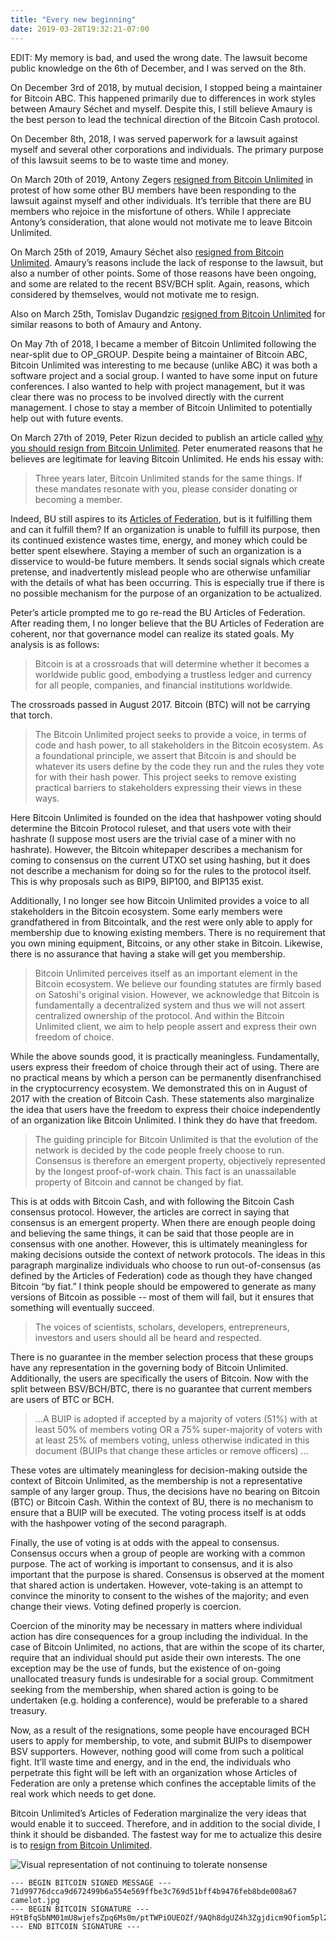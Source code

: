 ```yaml
---
title: "Every new beginning"
date: 2019-03-28T19:32:21-07:00
---
```


EDIT: My memory is bad, and used the wrong date. The lawsuit become public knowledge on the 6th of December, and I was served on the 8th.

On December 3rd of 2018, by mutual decision, I stopped being a maintainer for Bitcoin ABC. This happened primarily due to differences in work styles between Amaury Séchet and myself. Despite this, I still believe Amaury is the best person to lead the technical direction of the Bitcoin Cash protocol.

On December 8th, 2018, I was served paperwork for a lawsuit against myself and several other corporations and individuals. The primary purpose of this lawsuit seems to be to waste time and money.

On March 20th of 2019, Antony Zegers [resigned from Bitcoin Unlimited](https://medium.com/@Mengerian/why-i-am-leaving-bitcoin-unlimited-263f9c7a959b) in protest of how some other BU members have been responding to the lawsuit against myself and other individuals. It’s terrible that there are BU members who rejoice in the misfortune of others. While I appreciate Antony’s consideration, that alone would not motivate me to leave Bitcoin Unlimited.

On March 25th of 2019, Amaury Séchet also [resigned from Bitcoin Unlimited](https://medium.com/@amaurysechet/why-i-am-leaving-bitcoin-unlimited-3b0b7581f5db). Amaury’s reasons include the lack of response to the lawsuit, but also a number of other points. Some of those reasons have been ongoing, and some are related to the recent BSV/BCH split. Again, reasons, which considered by themselves, would not motivate me to resign.

Also on March 25th, Tomislav Dugandzic [resigned from Bitcoin Unlimited](https://twitter.com/todu77/status/1110379550964412416) for similar reasons to both of Amaury and Antony.

On May 7th of 2018, I became a member of Bitcoin Unlimited following the near-split due to OP_GROUP. Despite being a maintainer of Bitcoin ABC, Bitcoin Unlimited was interesting to me because (unlike ABC) it was both a software project and a social group. I wanted to have some input on future conferences. I also wanted to help with project management, but it was clear there was no process to be involved directly with the current management. I chose to stay a member of Bitcoin Unlimited to potentially help out with future events.

On March 27th of 2019, Peter Rizun decided to publish an article called [why you should resign from Bitcoin Unlimited](https://medium.com/@peter_r/why-you-should-resign-from-bitcoin-unlimited-a5df1f7fe6b9). Peter enumerated reasons that he believes are legitimate for leaving Bitcoin Unlimited. He ends his essay with:

> Three years later, Bitcoin Unlimited stands for the same things. If these mandates resonate with you, please consider donating or becoming a member.

Indeed, BU still aspires to its [Articles of Federation](https://www.bitcoinunlimited.info/resources/BUarticles.pdf), but is it fulfilling them and can it fulfill them? If an organization is unable to fulfill its purpose, then its continued existence wastes time, energy, and money which could be better spent elsewhere. Staying a member of such an organization is a disservice to would-be future members. It sends social signals which create pretense, and inadvertently mislead people who are otherwise unfamiliar with the details of what has been occurring. This is especially true if there is no possible mechanism for the purpose of an organization to be actualized.

Peter’s article prompted me to go re-read the BU Articles of Federation. After reading them, I no longer believe that the BU Articles of Federation are coherent, nor that governance model can realize its stated goals. My analysis is as follows:

> Bitcoin is at a crossroads that will determine whether it becomes a worldwide public good, embodying a trustless ledger and currency for all people, companies, and financial institutions worldwide.

The crossroads passed in August 2017. Bitcoin (BTC) will not be carrying that torch.

> The Bitcoin Unlimited project seeks to provide a voice, in terms of code and hash power, to all stakeholders in the Bitcoin ecosystem. As a foundational principle, we assert that Bitcoin is and should be whatever its users define by the code they run and the rules they vote for with their hash power. This project seeks to remove existing practical barriers to stakeholders expressing their views in these ways.

Here Bitcoin Unlimited is founded on the idea that hashpower voting should determine the Bitcoin Protocol ruleset, and that users vote with their hashrate (I suppose most users are the trivial case of a miner with no hashrate). However, the Bitcoin whitepaper describes a mechanism for coming to consensus on the current UTXO set using hashing, but it does not describe a mechanism for doing so for the rules to the protocol itself. This is why proposals such as BIP9, BIP100, and BIP135 exist.

Additionally, I no longer see how Bitcoin Unlimited provides a voice to all stakeholders in the Bitcoin ecosystem. Some early members were grandfathered in from Bitcointalk, and the rest were only able to apply for membership due to knowing existing members. There is no requirement that you own mining equipment, Bitcoins, or any other stake in Bitcoin. Likewise, there is no assurance that having a stake will get you membership.

> Bitcoin Unlimited perceives itself as an important element in the Bitcoin ecosystem. We believe our founding statutes are firmly based on Satoshi's original vision. However, we acknowledge that Bitcoin is fundamentally a decentralized system and thus we will not assert centralized ownership of the protocol. And within the Bitcoin Unlimited client, we aim to help people assert and express their own freedom of choice.

While the above sounds good, it is practically meaningless. Fundamentally, users express their freedom of choice through their act of using. There are no practical means by which a person can be permanently disenfranchised in the cryptocurrency ecosystem. We demonstrated this on in August of 2017 with the creation of Bitcoin Cash. These statements also marginalize the idea that users have the freedom to express their choice independently of an organization like Bitcoin Unlimited. I think they do have that freedom.

> The guiding principle for Bitcoin Unlimited is that the evolution of the network is decided by the code people freely choose to run. Consensus is therefore an emergent property, objectively represented by the longest proof-of-work chain. This fact is an unassailable property of Bitcoin and cannot be changed by fiat.

This is at odds with Bitcoin Cash, and with following the Bitcoin Cash consensus protocol. However, the articles are correct in saying that consensus is an emergent property. When there are enough people doing and believing the same things, it can be said that those people are in consensus with one another. However, this is ultimately meaningless for making decisions outside the context of network protocols. The ideas in this paragraph marginalize individuals who choose to run out-of-consensus (as defined by the Articles of Federation) code as though they have changed Bitcoin “by fiat.” I think people should be empowered to generate as many versions of Bitcoin as possible -- most of them will fail, but it ensures that something will eventually succeed.

> The voices of scientists, scholars, developers, entrepreneurs, investors and users should all be heard and respected.

There is no guarantee in the member selection process that these groups have any representation in the governing body of Bitcoin Unlimited. Additionally, the users are specifically the users of Bitcoin. Now with the split between BSV/BCH/BTC, there is no guarantee that current members are users of BTC or BCH.

> ...A BUIP is adopted if accepted by a majority of voters (51%) with at least 50% of members voting OR a 75% super-majority of voters with at least 25% of members voting, unless otherwise indicated in this document (BUIPs that change these articles or remove officers) ...

These votes are ultimately meaningless for decision-making outside the context of Bitcoin Unlimited, as the membership is not a representative sample of any larger group. Thus, the decisions have no bearing on Bitcoin (BTC) or Bitcoin Cash. Within the context of BU, there is no mechanism to ensure that a BUIP will be executed. The voting process itself is at odds with the hashpower voting of the second paragraph.

Finally, the use of voting is at odds with the appeal to consensus. Consensus occurs when a group of people are working with a common purpose. The act of working is important to consensus, and it is also important that the purpose is shared. Consensus is observed at the moment that shared action is undertaken. However, vote-taking is an attempt to convince the minority to consent to the wishes of the majority; and even change their views. Voting defined properly is coercion. 

Coercion of the minority may be necessary in matters where individual action has dire consequences for a group including the individual. In the case of Bitcoin Unlimited, no actions, that are within the scope of its charter, require that an individual should put aside their own interests. The one exception may be the use of funds, but the existence of on-going unallocated treasury funds is undesirable for a social group. Commitment seeking from the membership, when shared action is going to be undertaken (e.g. holding a conference), would be preferable to a shared treasury.

Now, as a result of the resignations, some people have encouraged BCH users to apply for membership, to vote, and submit BUIPs to disempower BSV supporters. However, nothing good will come from such a political fight. It’ll waste time and energy, and in the end, the individuals who perpetrate this fight will be left with an organization whose Articles of Federation are only a pretense which confines the acceptable limits of the real work which needs to get done.

Bitcoin Unlimited’s Articles of Federation marginalize the very ideas that would enable it to succeed. Therefore, and in addition to the social divide, I think it should be disbanded. The fastest way for me to actualize this desire is to [resign from Bitcoin Unlimited](./).

![Visual representation of not continuing to tolerate nonsense](/camelot.jpg)

```
--- BEGIN BITCOIN SIGNED MESSAGE ---
71d99776dcca9d672499b6a554e569ffbe3c769d51bff4b9476feb8bde008a67 camelot.jpg
--- BEGIN BITCOIN SIGNATURE ---
H9tBfqSbNM01mU8wjefsZpq6Ms0m/ptTWPiOUEOZf/9AQh8dgUZ4h3Zgjdicm9Ofiom5pl2SKQDUHqB0C1UriRg=
--- END BITCOIN SIGNATURE ---
```
